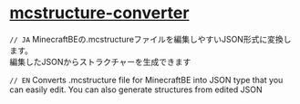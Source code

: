 # [mcstructure-converter](https://mcstructure-converter.vercel.app/)

`// JA`
MinecraftBEの.mcstructureファイルを編集しやすいJSON形式に変換します。  
編集したJSONからストラクチャーを生成できます

`// EN`
Converts .mcstructure file for MinecraftBE into JSON type that you can easily edit.
You can also generate structures from edited JSON